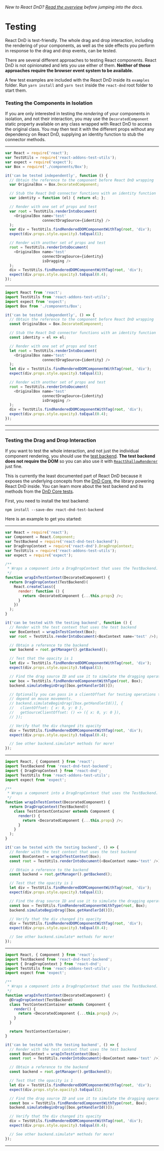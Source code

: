 *New to React DnD? [Read the overview](docs-overview.html) before jumping into the docs.*

Testing
===================

React DnD is test-friendly. The whole drag and drop interaction, including the rendering of your components, as well as the side effects you perform in response to the drag and drop events, can be tested.

There are several different approaches to testing React components. React DnD is not opinionated and lets you use either of them. **Neither of those approaches require the browser event system to be available.**

A few test examples are included with the React DnD inside its `examples` folder. Run `yarn install` and `yarn test` inside the `react-dnd` root folder to start them.

### Testing the Components in Isolation

If you are only interested in testing the *rendering* of your components in isolation, and not their interaction, you may use the `DecoratedComponent` static property available on any class wrapped with React DnD to access the original class. You may then test it with the different props without any dependency on React DnD, supplying an identity function to stub the connector methods.

-------------------
```js
var React = require('react');
var TestUtils = require('react-addons-test-utils');
var expect = require('expect');
var Box = require('./components/Box');

it('can be tested independently', function () {
  // Obtain the reference to the component before React DnD wrapping
  var OriginalBox = Box.DecoratedComponent;

  // Stub the React DnD connector functions with an identity function
  var identity = function (el) { return el; };

  // Render with one set of props and test
  var root = TestUtils.renderIntoDocument(
    <OriginalBox name='test'
                 connectDragSource={identity} />
  );
  var div = TestUtils.findRenderedDOMComponentWithTag(root, 'div');
  expect(div.props.style.opacity).toEqual(1);

  // Render with another set of props and test
  root = TestUtils.renderIntoDocument(
    <OriginalBox name='test'
                 connectDragSource={identity}
                 isDragging />
  );
  div = TestUtils.findRenderedDOMComponentWithTag(root, 'div');
  expect(div.props.style.opacity).toEqual(0.4);
});
```
-------------------
```js
import React from 'react';
import TestUtils from 'react-addons-test-utils';
import expect from 'expect';
import Box from './components/Box';

it('can be tested independently', () => {
  // Obtain the reference to the component before React DnD wrapping
  const OriginalBox = Box.DecoratedComponent;

  // Stub the React DnD connector functions with an identity function
  const identity = el => el;

  // Render with one set of props and test
  let root = TestUtils.renderIntoDocument(
    <OriginalBox name='test'
                 connectDragSource={identity} />
  );
  let div = TestUtils.findRenderedDOMComponentWithTag(root, 'div');
  expect(div.props.style.opacity).toEqual(1);

  // Render with another set of props and test
  root = TestUtils.renderIntoDocument(
    <OriginalBox name='test'
                 connectDragSource={identity}
                 isDragging />
  );
  div = TestUtils.findRenderedDOMComponentWithTag(root, 'div');
  expect(div.props.style.opacity).toEqual(0.4);
});
```
-------------------

-------------------

### Testing the Drag and Drop Interaction

If you want to test the whole interaction, and not just the individual component rendering, you should use the [test backend](docs-test-backend.html). **The test backend does not require the DOM** so you can also use it with [`ReactShallowRenderer`](https://facebook.github.io/react/docs/test-utils.html#shallow-rendering) just fine.

This is currently the least documented part of React DnD because it exposes the underlying concepts from the [DnD Core](https://github.com/react-dnd/dnd-core), the library powering React DnD inside. You can learn more about the test backend and its methods from the [DnD Core tests](https://github.com/react-dnd/dnd-core/tree/v1.1.0/src/__tests__).

First, you need to install the test backend:

```
npm install --save-dev react-dnd-test-backend
```

Here is an example to get you started:

-------------------
```js
var React = require('react');
var Component = React.Component;
var TestBackend = require('react-dnd-test-backend');
var DragDropContext = require('react-dnd').DragDropContext;
var TestUtils = require('react-addons-test-utils');
var expect = require('expect');

/**
 * Wraps a component into a DragDropContext that uses the TestBackend.
 */
function wrapInTestContext(DecoratedComponent) {
  return DragDropContext(TestBackend)(
    React.createClass({
      render: function () {
        return <DecoratedComponent {...this.props} />;
      }
    })
  );
}

it('can be tested with the testing backend', function () {
  // Render with the test context that uses the test backend
  var BoxContext = wrapInTestContext(Box);
  var root = TestUtils.renderIntoDocument(<BoxContext name='test' />);

  // Obtain a reference to the backend
  var backend = root.getManager().getBackend();

  // Test that the opacity is 1
  let div = TestUtils.findRenderedDOMComponentWithTag(root, 'div');
  expect(div.props.style.opacity).toEqual(1);

  // Find the drag source ID and use it to simulate the dragging operation
  var box = TestUtils.findRenderedComponentWithType(root, Box);
  backend.simulateBeginDrag([box.getHandlerId()]);

  // Optionally you can pass in a clientOffset for testing operations that
  // depend on mouse movements.
  // backend.simulateBeginDrag([box.getHandlerId()], {
  //   clientOffset: { x: 0, y: 0 },
  //   getSourceClientOffset: () => ({ x: 0, y: 0 }),
  // });

  // Verify that the div changed its opacity
  div = TestUtils.findRenderedDOMComponentWithTag(root, 'div');
  expect(div.props.style.opacity).toEqual(0.4);

  // See other backend.simulate* methods for more!
});
```
-------------------
```js
import React, { Component } from 'react';
import TestBackend from 'react-dnd-test-backend';
import { DragDropContext } from 'react-dnd';
import TestUtils from 'react-addons-test-utils';
import expect from 'expect';

/**
 * Wraps a component into a DragDropContext that uses the TestBackend.
 */
function wrapInTestContext(DecoratedComponent) {
  return DragDropContext(TestBackend)(
    class TestContextContainer extends Component {
      render() {
        return <DecoratedComponent {...this.props} />;
      }
    }
  );
}

it('can be tested with the testing backend', () => {
  // Render with the test context that uses the test backend
  const BoxContext = wrapInTestContext(Box);
  const root = TestUtils.renderIntoDocument(<BoxContext name='test' />);

  // Obtain a reference to the backend
  const backend = root.getManager().getBackend();

  // Test that the opacity is 1
  let div = TestUtils.findRenderedDOMComponentWithTag(root, 'div');
  expect(div.props.style.opacity).toEqual(1);

  // Find the drag source ID and use it to simulate the dragging operation
  const box = TestUtils.findRenderedComponentWithType(root, Box);
  backend.simulateBeginDrag([box.getHandlerId()]);

  // Verify that the div changed its opacity
  div = TestUtils.findRenderedDOMComponentWithTag(root, 'div');
  expect(div.props.style.opacity).toEqual(0.4);

  // See other backend.simulate* methods for more!
});
```
-------------------
```js
import React, { Component } from 'react';
import TestBackend from 'react-dnd-test-backend';
import { DragDropContext } from 'react-dnd';
import TestUtils from 'react-addons-test-utils';
import expect from 'expect';

/**
 * Wraps a component into a DragDropContext that uses the TestBackend.
 */
function wrapInTestContext(DecoratedComponent) {
  @DragDropContext(TestBackend)
  class TestContextContainer extends Component {
    render() {
      return <DecoratedComponent {...this.props} />;
    }
  }

  return TestContextContainer;
}

it('can be tested with the testing backend', () => {
  // Render with the test context that uses the test backend
  const BoxContext = wrapInTestContext(Box);
  const root = TestUtils.renderIntoDocument(<BoxContext name='test' />);

  // Obtain a reference to the backend
  const backend = root.getManager().getBackend();

  // Test that the opacity is 1
  let div = TestUtils.findRenderedDOMComponentWithTag(root, 'div');
  expect(div.props.style.opacity).toEqual(1);

  // Find the drag source ID and use it to simulate the dragging operation
  const box = TestUtils.findRenderedComponentWithType(root, Box);
  backend.simulateBeginDrag([box.getHandlerId()]);

  // Verify that the div changed its opacity
  div = TestUtils.findRenderedDOMComponentWithTag(root, 'div');
  expect(div.props.style.opacity).toEqual(0.4);

  // See other backend.simulate* methods for more!
});
```
-------------------
